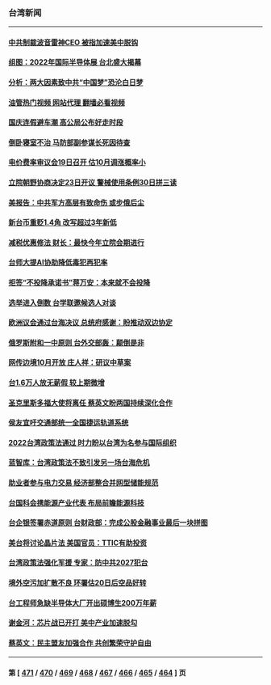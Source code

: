 ### 台湾新闻
---
#### [中共制裁波音雷神CEO 被指加速美中脱钩](../../pages/ncid1349361/n13826736.md?09170845) 
#### [组图：2022年国际半导体展 台北盛大揭幕](../../pages/ncid1349361/n13826524.md?09170845) 
#### [分析：两大因素致中共“中国梦”恐沦白日梦](../../pages/ncid1349361/n13826454.md?09170845) 
#### [油管热门视频 网站代理 翻墙必看视频](http://209.222.30.114:81/youtube.html?09170845)
#### [国庆连假避车潮 高公局公布好走时段](../../pages/ncid1349361/n13826720.md?09170845) 
#### [倒卧寝室不治 马防部副参谋长死因待查](../../pages/ncid1349361/n13826719.md?09170845) 
#### [电价费率审议会19日召开 估10月调涨概率小](../../pages/ncid1349361/n13826716.md?09170845) 
#### [立院朝野协商决定23日开议 警械使用条例30日拼三读](../../pages/ncid1349361/n13826691.md?09170845) 
#### [美报告：中共军方高层有致命伤 或步俄后尘](../../pages/ncid1349361/n13826589.md?09170845) 
#### [新台币重贬1.4角 改写超过3年新低](../../pages/ncid1349361/n13826659.md?09170845) 
#### [减税优惠修法 财长：最快今年立院会期进行](../../pages/ncid1349361/n13826612.md?09170845) 
#### [台师大提AI协助降低毒犯再犯率](../../pages/ncid1349361/n13826611.md?09170845) 
#### [拒签“不投降承诺书”蒋万安：本来就不会投降](../../pages/ncid1349361/n13826562.md?09170845) 
#### [选举进入倒数 台学联邀候选人对谈](../../pages/ncid1349361/n13826565.md?09170845) 
#### [欧洲议会通过台海决议 总统府感谢：盼推动双边协定](../../pages/ncid1349361/n13826569.md?09170845) 
#### [俄罗斯附和一中原则 台外交部轰：颠倒是非](../../pages/ncid1349361/n13826564.md?09170845) 
#### [网传边境10月开放 庄人祥：研议中草案](../../pages/ncid1349361/n13826577.md?09170845) 
#### [台1.6万人放无薪假 较上期微增](../../pages/ncid1349361/n13826576.md?09170845) 
#### [圣克里斯多福大使将离任 蔡英文盼两国持续深化合作](../../pages/ncid1349361/n13826566.md?09170845) 
#### [侯友宜吁交通部统一全国捷运轨道系统](../../pages/ncid1349361/n13826574.md?09170845) 
#### [2022台湾政策法通过 时力盼以台湾为名参与国际组织](../../pages/ncid1349361/n13826556.md?09170845) 
#### [蓝智库：台湾政策法不致引发另一场台海危机](../../pages/ncid1349361/n13826538.md?09170845) 
#### [助业者参与电力交易 经济部整合并网型储能规范](../../pages/ncid1349361/n13826520.md?09170845) 
#### [台国科会携能源产业代表 布局前瞻能源科技](../../pages/ncid1349361/n13826495.md?09170845) 
#### [台企银签署赤道原则 台财政部：完成公股金融事业最后一块拼图](../../pages/ncid1349361/n13826467.md?09170845) 
#### [美台将讨论晶片法 美国官员：TTIC有助投资](../../pages/ncid1349361/n13826435.md?09170845) 
#### [台湾政策法强化军援 专家：防中共2027犯台](../../pages/ncid1349361/n13826368.md?09170845) 
#### [境外空污加扩散不良 环署估20日后空品好转](../../pages/ncid1349361/n13826370.md?09170845) 
#### [台工程师急缺半导体大厂开出硕博生200万年薪](../../pages/ncid1349361/n13826241.md?09170845) 
#### [谢金河：芯片战已开打 美中产业加速脱勾](../../pages/ncid1349361/n13826293.md?09170845) 
#### [蔡英文：民主盟友加强合作 共创繁荣守护自由](../../pages/ncid1349361/n13826116.md?09170845) 

---
#### 第 [ [471](./471.md?09170845) / [470](./470.md?09170845) / [469](./469.md?09170845) / [468](./468.md?09170845) / [467](./467.md?09170845) / [466](./466.md?09170845) / [465](./465.md?09170845) / [464](./464.md?09170845) ] 页
